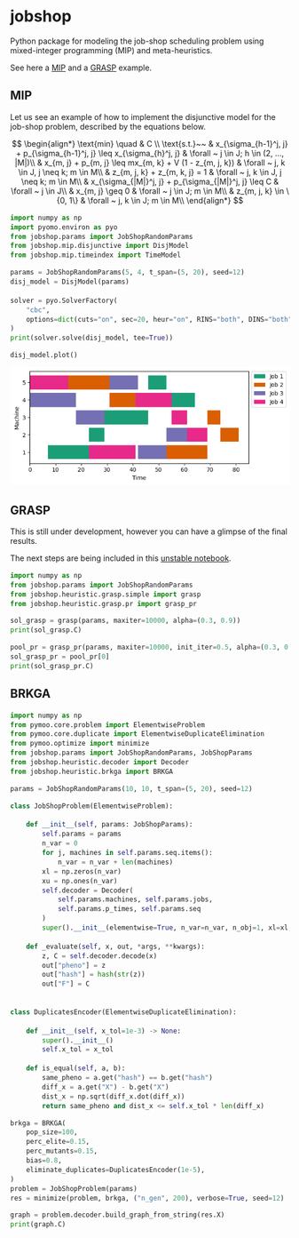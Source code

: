 # jobshop 
Python package for modeling the job-shop scheduling problem using mixed-integer programming (MIP) and meta-heuristics.

See here a [MIP](#mip) and a [GRASP](#grasp) example.

## MIP

Let us see an example of how to implement the disjunctive model for the job-shop problem, described by the equations below.

$$
\begin{align*}
    \text{min} \quad & C \\
    \text{s.t.}~~ & x_{\sigma_{h-1}^j, j} + p_{\sigma_{h-1}^j, j} \leq x_{\sigma_{h}^j, j}
        & \forall ~ j \in J; h \in (2, ..., |M|)\\
    & x_{m, j} + p_{m, j} \leq mx_{m, k} + V (1 - z_{m, j, k})
        & \forall ~ j, k \in J, j \neq k; m \in M\\
    & z_{m, j, k} + z_{m, k, j} = 1
        & \forall ~ j, k \in J, j \neq k; m \in M\\
    & x_{\sigma_{|M|}^j, j} + p_{\sigma_{|M|}^j, j} \leq C
        & \forall ~ j \in J\\
    & x_{m, j} \geq 0 & \forall ~ j \in J; m \in M\\
    & z_{m, j, k} \in \{0, 1\} & \forall ~ j, k \in J; m \in M\\
\end{align*}
$$

```python
import numpy as np
import pyomo.environ as pyo
from jobshop.params import JobShopRandomParams
from jobshop.mip.disjunctive import DisjModel
from jobshop.mip.timeindex import TimeModel
```

```python
params = JobShopRandomParams(5, 4, t_span=(5, 20), seed=12)
disj_model = DisjModel(params)

solver = pyo.SolverFactory(
    "cbc", 
    options=dict(cuts="on", sec=20, heur="on", RINS="both", DINS="both"),
)
print(solver.solve(disj_model, tee=True))
```

```python
disj_model.plot()
```

![jobshop_plot](./data/jobshop_plot.png)


## GRASP

This is still under development, however you can have a glimpse of the final results.

The next steps are being included in this [unstable notebook](./notebooks/test_grasp.ipynb).

```python
import numpy as np
from jobshop.params import JobShopRandomParams
from jobshop.heuristic.grasp.simple import grasp
from jobshop.heuristic.grasp.pr import grasp_pr
```

```python
sol_grasp = grasp(params, maxiter=10000, alpha=(0.3, 0.9))
print(sol_grasp.C)
```

```python
pool_pr = grasp_pr(params, maxiter=10000, init_iter=0.5, alpha=(0.3, 0.9), maxpool=20)
sol_grasp_pr = pool_pr[0]
print(sol_grasp_pr.C)
```

## BRKGA

```python
import numpy as np
from pymoo.core.problem import ElementwiseProblem
from pymoo.core.duplicate import ElementwiseDuplicateElimination
from pymoo.optimize import minimize
from jobshop.params import JobShopRandomParams, JobShopParams
from jobshop.heuristic.decoder import Decoder
from jobshop.heuristic.brkga import BRKGA
```

```python
params = JobShopRandomParams(10, 10, t_span=(5, 20), seed=12)
```

```python
class JobShopProblem(ElementwiseProblem):
    
    def __init__(self, params: JobShopParams):
        self.params = params
        n_var = 0
        for j, machines in self.params.seq.items():
            n_var = n_var + len(machines)
        xl = np.zeros(n_var)
        xu = np.ones(n_var)
        self.decoder = Decoder(
            self.params.machines, self.params.jobs,
            self.params.p_times, self.params.seq
        )
        super().__init__(elementwise=True, n_var=n_var, n_obj=1, xl=xl, xu=xu)
    
    def _evaluate(self, x, out, *args, **kwargs):
        z, C = self.decoder.decode(x)
        out["pheno"] = z
        out["hash"] = hash(str(z))
        out["F"] = C


class DuplicatesEncoder(ElementwiseDuplicateElimination):
    
    def __init__(self, x_tol=1e-3) -> None:
        super().__init__()
        self.x_tol = x_tol

    def is_equal(self, a, b):
        same_pheno = a.get("hash") == b.get("hash")
        diff_x = a.get("X") - b.get("X")
        dist_x = np.sqrt(diff_x.dot(diff_x))
        return same_pheno and dist_x <= self.x_tol * len(diff_x)
```

```python
brkga = BRKGA(
    pop_size=100,
    perc_elite=0.15,
    perc_mutants=0.15,
    bias=0.8,
    eliminate_duplicates=DuplicatesEncoder(1e-5),
)
problem = JobShopProblem(params)
res = minimize(problem, brkga, ("n_gen", 200), verbose=True, seed=12)
```

```python
graph = problem.decoder.build_graph_from_string(res.X)
print(graph.C)
```
